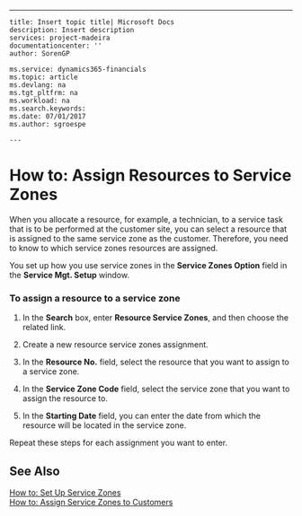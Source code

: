 ---
    title: Insert topic title| Microsoft Docs
    description: Insert description
    services: project-madeira
    documentationcenter: ''
    author: SorenGP

    ms.service: dynamics365-financials
    ms.topic: article
    ms.devlang: na
    ms.tgt_pltfrm: na
    ms.workload: na
    ms.search.keywords:
    ms.date: 07/01/2017
    ms.author: sgroespe

    ---
# How to: Assign Resources to Service Zones
When you allocate a resource, for example, a technician, to a service task that is to be performed at the customer site, you can select a resource that is assigned to the same service zone as the customer. Therefore, you need to know to which service zones resources are assigned.  
  
 You set up how you use service zones in the **Service Zones Option** field in the **Service Mgt. Setup** window.  
  
### To assign a resource to a service zone  
  
1.  In the **Search** box, enter **Resource Service Zones**, and then choose the related link.  
  
2.  Create a new resource service zones assignment.  
  
3.  In the **Resource No.** field, select the resource that you want to assign to a service zone.  
  
4.  In the **Service Zone Code** field, select the service zone that you want to assign the resource to.  
  
5.  In the **Starting Date** field, you can enter the date from which the resource will be located in the service zone.  
  
 Repeat these steps for each assignment you want to enter.  
  
## See Also  
 [How to: Set Up Service Zones](../FullExperience/how-to-set-up-service-zones.md)   
 [How to: Assign Service Zones to Customers](../FullExperience/how-to-assign-service-zones-to-customers.md)